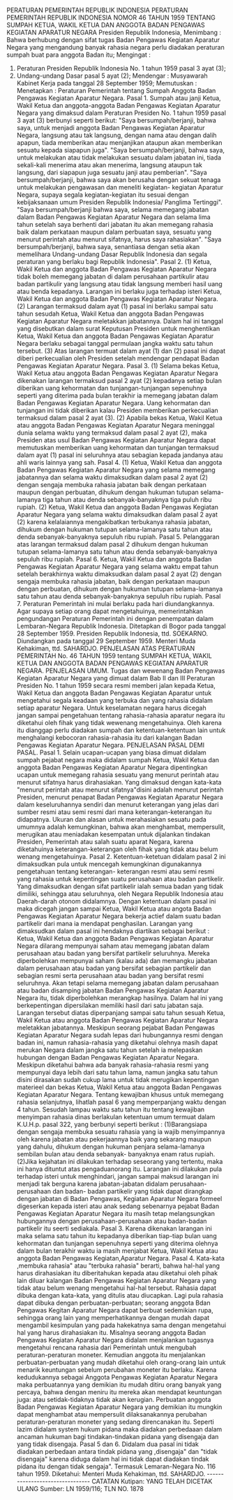  PERATURAN PEMERINTAH REPUBLIK INDONESIA PERATURAN PEMERINTAH REPUBLIK INDONESIA NOMOR 46 TAHUN 1959 TENTANG SUMPAH KETUA, WAKIL KETUA DAN ANGGOTA BADAN PENGAWAS KEGIATAN APARATUR NEGARA Presiden Republik Indonesia,
Menimbang :
 Bahwa berhubung dengan sifat tugas Badan Pengawas Kegiatan Aparatur Negara yang mengandung banyak rahasia negara perlu diadakan peraturan sumpah buat para anggota Badan itu;
Mengingat :

1. Peraturan Presiden Republik Indonesia No. 1 tahun 1959 pasal 3 ayat (3);
2. Undang-undang Dasar pasal 5 ayat (2); Mendengar : Musyawarah Kabinet Kerja pada tanggal 28 September 1959; Memutuskan : Menetapkan : Peraturan Pemerintah tentang Sumpah Anggota Badan Pengawas Kegiatan Aparatur Negara. Pasal 1. Sumpah atau janji Ketua, Wakil Ketua dan anggota-anggota Badan Pengawas Kegiatan Aparatur Negara yang dimaksud dalam Peraturan Presiden No. 1 tahun 1959 pasal 3 ayat (3) berbunyi seperti berikut: "Saya bersumpah/berjanji, bahwa saya, untuk menjadi anggota Badan Pengawas Kegiatan Aparatur Negara, langsung atau tak langsung, dengan nama atau dengan dalih apapun, tiada memberikan atau menjanjikan ataupun akan memberikan sesuatu kepada siapapun juga". "Saya bersumpah/berjanji, bahwa saya, untuk melakukan atau tidak melakukan sesuatu dalam jabatan ini, tiada sekali-kali menerima atau akan menerima, langsung ataupun tak langsung, dari siapapun juga sesuatu janji atau pemberian". "Saya bersumpah/berjanji, bahwa saya akan berusaha dengan sekuat tenaga untuk melakukan pengawasan dan meneliti kegiatan- kegiatan Aparatur Negara, supaya segala kegiatan-kegiatan itu sesuai dengan kebijaksanaan umum Presiden Republik Indonesia/ Panglima Tertinggi". "Saya bersumpah/berjanji bahwa saya, selama memegang jabatan dalam Badan Pengawas Kegiatan Aparatur Negara dan selama lima tahun setelah saya berhenti dari jabatan itu akan memegang rahasia baik dalam perkataan maupun dalam perbuatan saya, sesuatu yang menurut perintah atau menurut sifatnya, harus saya rahasiakan". "Saya bersumpah/berjanji, bahwa saya, senantiasa dengan setia akan memelihara Undang-undang Dasar Republik Indonesia dan segala peraturan yang berlaku bagi Republik Indonesia". Pasal 2.
(1) Ketua, Wakil Ketua dan anggota Badan Pengawas Kegiatan Aparatur Negara tidak boleh memegang jabatan di dalam perusahaan partikulir atau badan partikulir yang langsung atau tidak langsung memberi hasil uang atau benda kepadanya. Larangan ini berlaku juga terhadap isteri Ketua, Wakil Ketua dan anggota Badan Pengawas Kegiatan Aparatur Negara. (2) Larangan termaksud dalam ayat (1) pasal ini berlaku sampai satu tahun sesudah Ketua, Wakil Ketua dan anggota Badan Pengawas Kegiatan Aparatur Negara meletakkan jabatannya. Dalam hal ini tanggal yang disebutkan dalam surat Keputusan Presiden untuk menghentikan Ketua, Wakil Ketua dan anggota Badan Pengawas Kegiatan Aparatur Negara berlaku sebagai tanggal permulaan jangka waktu satu tahun tersebut. (3) Atas larangan termuat dalam ayat (1) dan (2) pasal ini dapat diberi perkecualian oleh Presiden setelah mendengar pendapat Badan Pengawas Kegiatan Aparatur Negara. Pasal 3.
(1) Selama bekas Ketua, Wakil Ketua atau anggota Badan Pengawas Kegiatan Aparatur Negara dikenakan larangan termaksud pasal 2 ayat (2) kepadanya setiap bulan diberikan uang kehormatan dan tunjangan-tunjangan sepenuhnya seperti yang diterima pada bulan terakhir ia memegang jabatan dalam Badan Pengawas Kegiatan Aparatur Negara. Uang kehormatan dan tunjangan ini tidak diberikan kalau Presiden memberikan perkecualian termaksud dalam pasal 2 ayat (3). (2) Apabila bekas Ketua, Wakil Ketua atau anggota Badan Pengawas Kegiatan Aparatur Negara meninggal dunia selama waktu yang termaksud dalam pasal 2 ayat (2), maka Presiden atas usul Badan Pengawas Kegiatan Aparatur Negara dapat memutuskan memberikan uang kehormatan dan tunjangan termaksud dalam ayat (1) pasal ini seluruhnya atau sebagian kepada jandanya atau ahli waris lainnya yang sah. Pasal 4.
(1) Ketua, Wakil Ketua dan anggota Badan Pengawas Kegiatan Aparatur Negara yang selama memegang jabatannya dan selama waktu dimaksudkan dalam pasal 2 ayat (2) dengan sengaja membuka rahasia jabatan baik dengan perkataan maupun dengan perbuatan, dihukum dengan hukuman tutupan selama-lamanya tiga tahun atau denda sebanyak-banyaknya tiga puluh ribu rupiah. (2) Ketua, Wakil Ketua dan anggota Badan Pengawas Kegiatan Aparatur Negara yang selama waktu dimaksudkan dalam pasal 2 ayat (2) karena kelalaiannya mengakibatkan terbukanya rahasia jabatan, dihukum dengan hukuman tutupan selama-lamanya satu tahun atau denda sebanyak-banyaknya sepuluh ribu rupiah. Pasal 5. Pelanggaran atas larangan termaksud dalam pasal 2 dihukum dengan hukuman tutupan selama-lamanya satu tahun atau denda sebanyak-banyaknya sepuluh ribu rupiah. Pasal 6. Ketua, Wakil Ketua dan anggota Badan Pengawas Kegiatan Aparatur Negara yang selama waktu empat tahun setelah berakhirnya waktu dimaksudkan dalam pasal 2 ayat (2) dengan sengaja membuka rahasia jabatan, baik dengan perkataan maupun dengan perbuatan, dihukum dengan hukuman tutupan selama-lamanya satu tahun atau denda sebanyak-banyaknya sepuluh ribu rupiah. Pasal 7. Peraturan Pemerintah ini mulai berlaku pada hari diundangkannya. Agar supaya setiap orang dapat mengetahuinya, memerintahkan pengundangan Peraturan Pemerintah ini dengan penempatan dalam Lembaran-Negara Republik Indonesia. Ditetapkan di Bogor pada tanggal 28 September 1959. Presiden Republik Indonesia, ttd. SOEKARNO. Diundangkan pada tanggal 29 September 1959. Menteri Muda Kehakiman, ttd. SAHARDJO. PENJELASAN ATAS PERATURAN PEMERINTAH No. 46 TAHUN 1959 tentang SUMPAH KETUA, WAKIL KETUA DAN ANGGOTA BADAN PENGAWAS KEGIATAN APARATUR NEGARA. PENJELASAN UMUM. Tugas dan wewenang Badan Pengawas Kegiatan Aparatur Negara yang dimuat dalam Bab II dan III Peraturan Presiden No. 1 tahun 1959 secara resmi memberi jalan kepada Ketua, Wakil Ketua dan anggota Badan Pengawas Kegiatan Aparatur untuk mengetahui segala keadaan yang terbuka dan yang rahasia didalam setiap aparatur Negara. Untuk keselamatan negara harus dicegah jangan sampai pengetahuan tentang rahasia-rahasia aparatur negara itu diketahui oleh fihak yang tidak wewenang mengetahuinya. Oleh karena itu dianggap perlu diadakan sumpah dan ketentuan-ketentuan lain untuk menghalangi kebocoran rahasia-rahasia itu dari kalangan Badan Pengawas Kegiatan Aparatur Negara. PENJELASAN PASAL DEMI PASAL. Pasal 1. Selain ucapan-ucapan yang biasa dimuat didalam sumpah pejabat negara maka didalam sumpah Ketua, Wakil Ketua dan anggota Badan Pengawas Kegiatan Aparatur Negara dipentingkan ucapan untuk memegang rahasia sesuatu yang menurut perintah atau menurut sifatnya harus dirahasiakan. Yang dimaksud dengan kata-kata "menurut perintah atau menurut sifatnya"disini adalah menurut perintah Presiden, menurut penapat Badan Pengawas Kegiatan Aparatur Negara dalam keseluruhannya sendiri dan menurut keterangan yang jelas dari sumber resmi atau semi resmi dari mana keterangan-keterangan itu didapatnya. Ukuran dan alasan untuk merahasiakan sesuatu pada umumnya adalah kemungkinan, bahwa akan menghambat, mempersulit, merugikan atau meniadakan kesempatan untuk dijalankan tindakan Presiden, Pemerintah atau salah suatu aparat Negara, karena diketahuinya keterangan-keterangan oleh fihak yang tidak atau belum wenang mengetahuinya. Pasal 2. Ketentuan-ketetuan didalam pasal 2 ini dimaksudkan pula untuk mencegah kemungkinan digunakannya pengetahuan tentang keterangan- keterangan resmi atau semi resmi yang rahasia untuk kepentingan suatu perusahaan atau badan partikelir. Yang dimaksudkan dengan sifat partikelir ialah semua badan yang tidak dimiliki, sehingga atau seluruhnya, oleh Negara Republik Indonesia atau Daerah-darah otonom didalamnya. Dengan ketentuan dalam pasal ini maka dicegah jangan sampai Ketua, Wakil Ketua atau angota Badan Pengawas Kegiatan Aparatur Negara bekerja actief dalam suatu badan partikelir dari mana ia mendapat penghasilan. Larangan yang dimaksudkan dalam pasal ini hendaknya diartikan sebagai berikut : Ketua, Wakil Ketua dan anggota Badan Pengawas Kegiatan Aparatur Negara dilarang mempunyai saham atau memegang jabatan dalam perusahaan atau badan yang bersifat partikelir seluruhnya. Mereka diperbolehkan mempunyai saham (kalau ada) dan memangku jabatan dalam perusahaan atau badan yang bersifat sebagian partikelir dan sebagian resmi serta perusahaan atau badan yang bersifat resmi seluruhnya. Akan tetapi selama memegang jabatan dalam perusahaan atau badan disamping jabatan Badan Pengawas Kegiatan Aparatur Negara itu, tidak diperbolehkan merangkap hasilnya. Dalam hal ini yang berkepentingan dipersilakan memiliki hasil dari satu jabatan saja. Larangan tersebut diatas diperpanjang sampai satu tahun sesuah Ketua, Wakil Ketua atau anggota Badan Pengawas Kegiatan Aparatur Negara meletakkan jabatannya. Meskipun seorang pejabat Badan Pengawas Kegiatan Aparatur Negara sudah lepas dari hubungannya resmi dengan badan ini, namun rahasia-rahasia yang diketahui olehnya masih dapat merukan Negara dalam jangka satu tahun setelah ia melepaskan hubungan dengan Badan Pengawas Kegiatan Aparatur Negara. Meskipun diketahui bahwa ada banyak rahasia-rahasia resmi yang mempunyai daya lebih dari satu tahun lama, namun jangka satu tahun disini dirasakan sudah cukup lama untuk tidak merugikan kepentingan materieel dan bekas Ketua, Wakil Ketua atau anggota Badan Pengawas Kegiatan Aparatur Negara. Tentang kewajiban khusus untuk memegang rahasia selanjutnya, lihatlah pasal 6 yang memperpanjang waktu dengan 4 tahun. Sesudah lampau waktu satu tahun itu tentang kewajiban menyimpan rahasia dinas berlakulan ketentuan umum termuat dalam K.U.H.p. pasal 322, yang berbunyi seperti berikut :
(1)Barangsiapa dengan sengaja membuka sesuatu rahasia yang ia wajib menyimpannya oleh karena jabatan atau pekerjaannya baik yang sekarang maupun yang dahulu, dihukum dengan hukuman penjara selama-lamanya sembilan bulan atau denda sebanyak- banyaknya enam ratus rupiah.
(2)Jika kejahatan ini dilakukan terhadap seseorang yang tertentu, maka ini hanya dituntut atas pengaduanorang itu. Larangan ini dilakukan pula terhadap isteri untuk menghindari, jangan sampai maksud larangan ini menjadi tak berguna karena jabatan-jabatan didalam perusahaan-perusahaan dan badan- badan partikelir yang tidak dapat dirangkap dengan jabatan di Badan Pengawas, Kegiatan Aparatur Negara formeel digeserkan kepada isteri atau anak sedang sebenarnya pejabat Badan Pengawas Kegiatan Aparatur Negara itu masih tetap melangsungkan hubungannya dengan perusahaan-perusahaan atau badan-badan partikelir itu seerti sediakala. Pasal 3. Karena dikenakan larangan ini maka selama satu tahun itu kepadanya diberikan tiap-tiap bulan uang kehormatan dan tunjangan sepenuhnya seperti yang diterima olehnya dalam bulan terakhir waktu ia masih menjabat Ketua, Wakil Ketua atau anggota Badan Pengawas Kegiatan,Aparatur Negara. Pasal 4. Kata-kata ,membuka rahasia" atau "terbuka rahasia" berarti, bahwa hal-hal yang harus dirahasiakan itu diberitahukan kepada atau diketahui oleh pihak lain diluar kalangan Badan Pengawas Kegiatan Aparatur Negara yang tidak atau belum wenang mengetahui hal-hal tersebut. Rahasia dapat dibuka dengan kata-kata, yang ditulis atau diucapkan. Lagi pula rahasia dapat dibuka dengan perbuatan-perbuatan; seorang anggota Bdan Pengawas Kegitan Aparatur Negara dapat berbuat sedemikian rupa, sehingga orang lain yang memperhatikannya dengan mudah dapat mengambil kesimpulan yang pada hakekatnya sama dengan mengetahui hal yang harus dirahasiakan itu. Misalnya seorang anggota Badan Pengawas Kegiatan Aparatur Negara didalam menjalankan tugasnya mengetahui rencana rahasia dari Pemerintah untuk mengubah peraturan-peraturan moneter. Kemudian anggota itu menjalankan perbuatan-perbuatan yang mudah diketahui oleh orang-orang lain untuk menarik keuntungan sebelum perubahan moneter itu berlaku. Karena kedudukannya sebagai Anggota Pengawas Kegiatan Aparatur Negara maka perbuatannya yang demikian itu mudah ditiru orang banyak yang percaya, bahwa dengan meniru itu mereka akan mendapat keuntungan juga: atau setidak-tidaknya tidak akan kerugian. Perbuatan anggota Badan Pengawas Kegiatan Aparatur Negara yang demikian itu mungkin dapat menghambat atau mempersulit dilaksanakannya perubahan peraturan-peraturan moneter yang sedang direncanakan itu. Seperti lazim didalam system hukum pidana maka diadakan perbedaaan dalam ancaman hukuman bagi tindakan-tindakan pidana yang disengaja dan yang tidak disengaja. Pasal 5 dan 6. Didalam dua pasal ini tidak diadakan perbedaan antara tindak pidana yang ,disengaja" dan "tidak disengaja" karena diduga dalam hal ini tidak dapat diadakan tindak pidana itu dengan tidak sengaja". Termasuk Lemaran-Negara No. 116 tahun 1959. Diketahui: Menteri Muda Kehakiman, ttd. SAHARDJO. -------------------------------- CATATAN Kutipan: YANG TELAH DICETAK ULANG Sumber: LN 1959/116; TLN NO. 1878